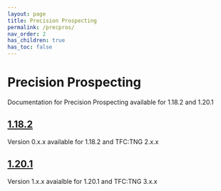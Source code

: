 ```yaml
---
layout: page
title: Precision Prospecting
permalink: /precpros/
nav_order: 2
has_children: true
has_toc: false
---
```


# Precision Prospecting

Documentation for Precision Prospecting available for 1.18.2 and 1.20.1

## [1.18.2](1.18.2/)

Version 0.x.x available for 1.18.2 and TFC:TNG 2.x.x

## [1.20.1](1.20.1/)

Version 1.x.x avaialble for 1.20.1 and TFC:TNG 3.x.x